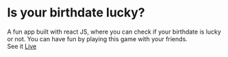 # Is your birthdate lucky?
A fun app built with react JS, where you can check if your birthdate is lucky or not. You can have fun by playing this game with your friends.<br/>
See it [Live](https://birthdate-fun.netlify.app/)
